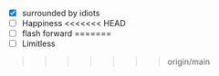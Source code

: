 - [x] surrounded by idiots
- [ ] Happiness
<<<<<<< HEAD
- [ ] flash forward
=======
- [ ] Limitless
>>>>>>> origin/main
